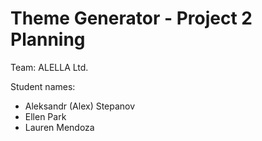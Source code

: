 # Theme Generator - Project 2 Planning

Team: ALELLA Ltd.

Student names:
- Aleksandr (Alex) Stepanov
- Ellen Park
- Lauren Mendoza